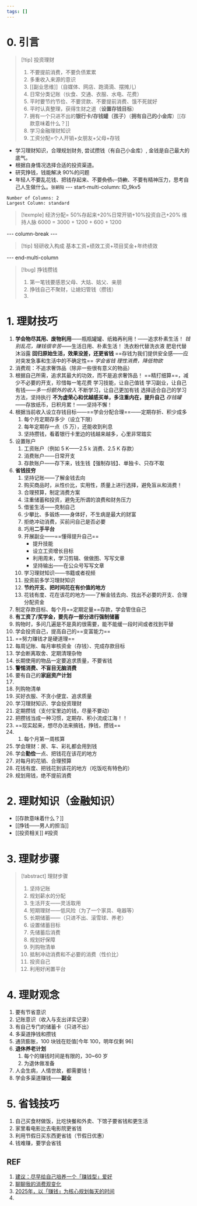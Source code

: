 ```yaml
---
tags: []
---
```

# 0. 引言
> [!tip] 投资理财
> 1. 不要提前消费，不要负债累累
> 2. 多重收入来源的意识
> 3. [[副业思维]]（自媒体、网店、跑滴滴、摆摊儿）
> 4. 日常分类记账（伙食、交通、衣服、水电、花费）
> 5. 平时要节约节俭、不要贷款、不要提前消费、饿不死就好
> 6. 平时认真整理，获得生财之道（**设置存钱目标**）
> 7. 拥有一个只进不出的**银行卡/存钱罐（孩子）**（**拥有自己的小金库**）[[存款意味着什么？]]
> 8. 学习金融理财知识
> 9. 工资分配=个人开销+女朋友+父母+存钱

- 学习理财知识，合理规划财务, 尝试攒钱（有自己小金库）, 金钱是自己最大的底气。
- 根据自身情况选择合适的投资渠道。
- 研究挣钱，钱能解决 90%的问题
- 年轻人不要乱花钱、把钱存起来、不要~~负债、贷款~~、不要有精神压力，思考自己人生做什么。`张朝阳`
--- start-multi-column: ID_9kv5
```column-settings
Number of Columns: 2
Largest Column: standard
```

> [!exmple] 经济分配= 50%存起来+20%日常开销+10%投资自己+20% 维持人脉
> 6000 = 3000 + 1200 + 600 + 1200 

--- column-break ---

> [!tip] 轻研收入构成
> 基本工资+绩效工资+项目奖金+年终绩效 



--- end-multi-column
> [!bug]  挣钱攒钱
> 1. 第一笔钱要感恩父母、大姑、姑父、亲朋
> 2. 挣钱自己不聚财，让媳妇管钱（攒钱）
> 3. 
# 1. 理财技巧
1. **学会物尽其用、废物利用**——瓶瓶罐罐、纸箱再利用！——追求朴素生活！
*钱别乱花，赚钱很辛苦*——生活日用、朴素生活！
	洗衣粉代替洗衣液
	肥皂代替沐浴露
	**回归原始生活，效果没差，还更省钱**
==存钱为我们提供安全感——应对突发急事和生活中的不确定性==
*学会省钱*
*理性消费，降低物欲*
 1. 消费观：不追求奢饰品（除非一些很有意义的物品）
 2. 根据自己所需，追求其最大的功效，而不是追求奢饰品！
==精打细算==，减少不必要的开支，珍惜每一笔花费
学习技能，让自己值钱
学习副业，让自己有钱——*多一份额外的收入*
不断学习，让自己更加有钱
选择适合自己的学习方法，坚持执行
**不为虚荣心和优越感买单，多注重内在，提升自己**
*存钱罐*——存放纸币，日积月累！——坚持不懈！
1. 根据当前收入设立存钱目标——==学会分配合理==——定期存折、积少成多
	1. 每个月定期存多少（设立下限）
	2. 每年定期存一点（5 万），还能收到利息
	3. 坚持攒钱，看着银行卡里边的钱越来越多，心里非常踏实
2. 设置账户
	1. 工资账户（例如 5 K——2.5 k 消费、2.5 K 存款）
	2. 消费账户——日常开支
	3. 存款账户——存下来，钱生钱【强制存钱】、单独卡、只存不取
3. **省钱技穷**
	1. 坚持记账——了解金钱去向
	2. 购买商品时，从性价比，实用性，质量上进行选择，避免盲从和消费！
	3. 合理预算，制定消费方案
	4. 注重储蓄和投资，避免无所谓的浪费和财务压力
	5. 借鉴生活——克制自己
	6. 少攀比、多锻炼——身体好，不生病是最大的财富
	7. 拒绝冲动消费，买前问自己是否必要
	8. 巧用**二手平台**
	9. 开展副业——==懂得提升自己==
		* 提升技能
		* 设立工资增长目标
		* 利用周末，学习剪辑、做做图、写写文章
		* 坚持输出——在公众号写写文章
	10. 学习理财知识——书籍或者视频
	11. 投资前多学习理财知识
	12. **节约开支、把时间花在有价值的地方**
	13. 花钱有度、花在该花的地方——了解金钱去向、找出不必要的开支、合理分配资金
1. 制定存款目标、每个月==定期定量==存款，学会管住自己
2. **有工资了/奖学金，要先存一部分进行强制储蓄**
3. 购物时，多问几遍是不是真的很需要，能不能缓一段时间或者找到平替
4. 学会投资自己，提高自己的==变富能力==
5. ==努力赚钱才是硬道理==
6. 每周记账、每月审核资金（存钱）、完成存款目标
7. 学会断离取舍、定期清理杂物
8. 长期使用的物品一定要追求质量，不要省钱
9. **警惕消费、不盲目无脑消费**
10. 要有自己的**家庭资产计划**
11. 
12. 列购物清单
13. 买好衣服、不贪小便宜、追求质量
14. 学习理财知识、学会投资理财
15. 定期攒钱（支付宝里边的钱，尽量不要动）
16. 把攒钱当成一种习惯，定期存、积小流成江海！！
17. ==现实起来，想尽办法来搞钱，挣钱，攒钱==
18. 1. 每个月第一周核算
2. 学会理财：房、车、彩礼都会用到钱
3. 学会**勤俭**一点、把钱花在该花的地方
4. 对每月的花销、合理预算
5. 花钱有度、把钱花到该花的地方（吃饭吃有特色的）
6. 规划用钱，绝不提前消费

# 2. 理财知识（金融知识）
- [[存款意味着什么？]]
- [[挣钱——男人的担当]]
- [[投资相关]] #投资

# 3. 理财步骤
> [!abstract] 理财步骤
> 1. 坚持记账
> 2. 规划薪水的分配
> 	1. 生活开支——灵活取用
> 	2. 短期理财——低风险（为了一个家具、电器等）
> 	3. 长期储蓄——（只进不出、滚雪球、养老）
> 3. 设置储蓄目标
> 4. 先储蓄后消费
> 5. 规划好保障
> 6. 列购物清单
> 7. 抵制冲动消费和不必要的消费（性价比）
> 8. 投资自己
> 9. 利用好闲置平台
# 4. 理财观念
1. 要有节省意识 
2. 记账意识（收入与支出详实记录）
3. 有自己专门的储蓄卡（只进不出）
4. 多渠道挣钱和攒钱
5. 通货膨胀，100 块钱在贬值[今年 100，明年仅剩 96]
6. **退休养老计划**
	1. 每个的赚钱时间是有限的，30~60 岁
	2. 为退休做准备
7. 人会生病，人情世故，都需要钱！
8. 学会多渠道赚钱——**副业**

# 5. 省钱技巧
1. 自己买食材做饭，比吃快餐和外卖、下馆子要省钱和更生活
2. 家里看电影比去电影院更省钱
3. 利用节假日买东西更省钱（节假日优惠）
4. 钱难赚，要学会省钱
## REF 
1. [建议：尽早给自己培养一个「赚钱型」爱好](https://mp.weixin.qq.com/s/Wbj2FPDXcYc-OgUIJme9hQ)
2. [聊聊我的消费观变化](https://mp.weixin.qq.com/s/PvdZL6wk7Q_hsoMdc5-n6A)
3. [2025年，以「赚钱」为核心规划每天的时间](https://mp.weixin.qq.com/s/Nj9_1f6NwJc3mHReC3l2bA)
4. 


